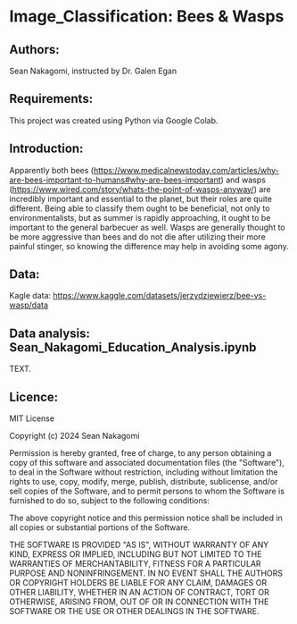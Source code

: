 # Image_Classification: Bees & Wasps

## Authors:
Sean Nakagomi, instructed by Dr. Galen Egan

## Requirements:
This project was created using Python via Google Colab.

## Introduction:
Apparently both bees (https://www.medicalnewstoday.com/articles/why-are-bees-important-to-humans#why-are-bees-important) and wasps (https://www.wired.com/story/whats-the-point-of-wasps-anyway/) are incredibly important and essential to the planet, but their roles are quite different. Being able to classify them ought to be beneficial, not only to environmentalists, but as summer is rapidly approaching, it ought to be important to the general barbecuer as well. Wasps are generally thought to be more aggressive than bees and do not die after utilizing their more painful stinger, so knowing the difference may help in avoiding some agony.

## Data:
Kagle data: https://www.kaggle.com/datasets/jerzydziewierz/bee-vs-wasp/data

## Data analysis: Sean_Nakagomi_Education_Analysis.ipynb
TEXT.

## Licence:
MIT License

Copyright (c) 2024 Sean Nakagomi

Permission is hereby granted, free of charge, to any person obtaining a copy
of this software and associated documentation files (the "Software"), to deal
in the Software without restriction, including without limitation the rights
to use, copy, modify, merge, publish, distribute, sublicense, and/or sell
copies of the Software, and to permit persons to whom the Software is
furnished to do so, subject to the following conditions:

The above copyright notice and this permission notice shall be included in all
copies or substantial portions of the Software.

THE SOFTWARE IS PROVIDED "AS IS", WITHOUT WARRANTY OF ANY KIND, EXPRESS OR
IMPLIED, INCLUDING BUT NOT LIMITED TO THE WARRANTIES OF MERCHANTABILITY,
FITNESS FOR A PARTICULAR PURPOSE AND NONINFRINGEMENT. IN NO EVENT SHALL THE
AUTHORS OR COPYRIGHT HOLDERS BE LIABLE FOR ANY CLAIM, DAMAGES OR OTHER
LIABILITY, WHETHER IN AN ACTION OF CONTRACT, TORT OR OTHERWISE, ARISING FROM,
OUT OF OR IN CONNECTION WITH THE SOFTWARE OR THE USE OR OTHER DEALINGS IN THE
SOFTWARE.
